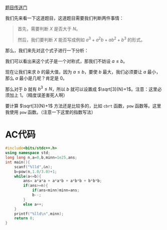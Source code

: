 [题目传送门](https://www.luogu.com.cn/problem/AT_abc246_d)

我们先来看一下这道题目，这道题目需要我们判断两件事情：

> 首先，需要判断 $X$ 是否大于 $N$。
> 
> 然后，我们要判断 $X$ 能否写成例如 $a^3 + a^2b + ab^2 + b^3$ 的形式。

那么，我们来先对这个式子进行一下分析：

我们可以看出来这个式子是一个对称式，那我们不妨设 $a\le b$。

现在让我们来求 $b$ 的最大值，因为 $a\le b$，要使 $b$ 最大，我们必须要让 $a$ 最小，那么 $a$ 最小是几呢？肯定是 $0$。

那么对于 $b$ 就有 $b^3\le N$，所以 $b$ 就可以设置成 $\sqrt[3]{N}+1$。注意：这里必须加上 $1$。（精度误差害死人啊）

要计算 $\sqrt[3]{N}+1$ 方法还是比较多的，比如 ``cbrt`` 函数，``pow`` 函数等。这里我使用 ``pow`` 函数。（注意一下这里的指数写法）

# AC代码

```cpp
#include<bits/stdc++.h>
using namespace std;
long long n,a=0,b,minn=1e25,ans;
int main(){
	scanf("%lld",&n);
	b=pow(n,1.0/3.0)+1;
	while(a<=b){
		ans= a*a*a + a*a*b + a*b*b + b*b*b;
		if(ans>=n){
			if(ans<minn)minn=ans;
			b--;
		}
		else a++;
	}
	printf("%lld\n",minn);
	return 0;
}
```
